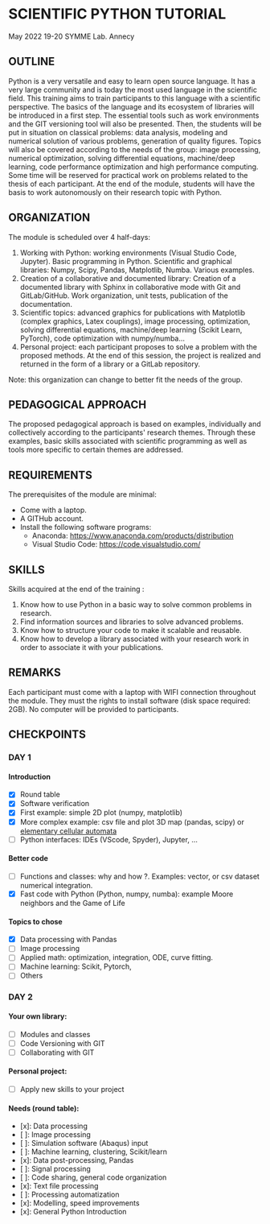 # SCIENTIFIC PYTHON TUTORIAL

May 2022 19-20
SYMME Lab. Annecy

## OUTLINE

Python is a very versatile and easy to learn open source language. It has a very large community and is today the most used language in the scientific field. This training aims to train participants to this language with a scientific perspective. The basics of the language and its ecosystem of libraries will be introduced in a first step. The essential tools such as work environments and the GIT versioning tool will also be presented. Then, the students will be put in situation on classical problems:
data analysis, modeling and numerical solution of various problems, generation of quality figures. Topics will also be covered according to the needs of the group: image processing, numerical optimization, solving differential equations, machine/deep learning, code performance optimization and high performance computing. Some time will be reserved for practical work on problems related to the thesis of each participant. At the end of the module, students will have the basis to work autonomously on their research topic with Python.

## ORGANIZATION

The module is scheduled over 4 half-days:

1. Working with Python: working environments (Visual Studio Code, Jupyter). Basic programming in Python. Scientific and graphical libraries: Numpy, Scipy, Pandas, Matplotlib, Numba. Various examples.
2. Creation of a collaborative and documented library: Creation of a documented library with Sphinx in collaborative mode with Git and GitLab/GitHub. Work organization, unit tests, publication of the documentation.
3. Scientific topics: advanced graphics for publications with Matplotlib (complex graphics, Latex couplings), image processing, optimization, solving differential equations, machine/deep learning (Scikit Learn, PyTorch), code optimization with numpy/numba...
4. Personal project: each participant proposes to solve a problem with the proposed methods. At the end of this session, the project is realized and returned in the form of a library or a GitLab repository.

Note: this organization can change to better fit the needs of the group.

## PEDAGOGICAL APPROACH

The proposed pedagogical approach is based on examples, individually and collectively according to the participants' research themes. Through these examples, basic skills associated with scientific programming as well as tools more specific to certain themes are addressed.

## REQUIREMENTS

The prerequisites of the module are minimal:

- Come with a laptop.
- A GITHub account.
- Install the following software programs:
  - Anaconda: https://www.anaconda.com/products/distribution
  - Visual Studio Code: https://code.visualstudio.com/

## SKILLS

Skills acquired at the end of the training :

1. Know how to use Python in a basic way to solve common problems in research.
2. Find information sources and libraries to solve advanced problems.
3. Know how to structure your code to make it scalable and reusable.
4. Know how to develop a library associated with your research work in order to associate it with your publications.

## REMARKS

Each participant must come with a laptop with WIFI connection throughout the module. They must the rights to install software (disk space required: 2GB). No computer will be provided to participants.

## CHECKPOINTS

### DAY 1

#### Introduction

- [x] Round table
- [x] Software verification
- [x] First example: simple 2D plot (numpy, matplotlib)
- [x] More complex example: csv file and plot 3D map (pandas, scipy) or [elementary cellular automata](https://en.wikipedia.org/wiki/Elementary_cellular_automaton)
- [ ] Python interfaces: IDEs (VScode, Spyder), Jupyter, ...

#### Better code

- [ ] Functions and classes: why and how ?. Examples: vector, or csv dataset numerical integration.
- [x] Fast code with Python (Python, numpy, numba): example Moore neighbors and the Game of Life

#### Topics to chose

- [x] Data processing with Pandas
- [ ] Image processing
- [ ] Applied math: optimization, integration, ODE, curve fitting.
- [ ] Machine learning: Scikit, Pytorch,
- [ ] Others

### DAY 2

#### Your own library:

- [ ] Modules and classes
- [ ] Code Versioning with GIT
- [ ] Collaborating with GIT

#### Personal project:

- [ ] Apply new skills to your project


#### Needs (round table):

- [x]: Data processing
- [ ]: Image processing
- [ ]: Simulation software (Abaqus) input
- [ ]: Machine learning, clustering, Scikit/learn
- [x]: Data post-processing, Pandas
- [ ]: Signal processing
- [ ]: Code sharing, general code organization
- [x]: Text file processing
- [ ]: Processing automatization
- [x]: Modelling, speed improvements
- [x]: General Python Introduction



